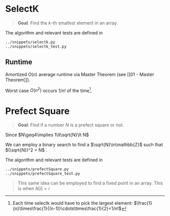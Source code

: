 # SelectK

> **Goal**: Find the $k\text{-th}$ smallest element in an array. 

The algorithm and relevant tests are defined in 
```shell
../snippets/selectk.py
../snippets/selectk_test.py
```

## Runtime 
Amortized $O(n)$ average runtime via Master Theorem (see [[01 - Master Theorem]]). 

Worst case $O(n^2)$ occurs $1/n!$ of the time[^1].

# Prefect Square

> **Goal**: Find if a number $N$ is a prefect square or not. 

Since $N\geq4\implies 1\lt\sqrt{N}\lt N$

We can employ a binary search to find a $\sqrt{N}\in\mathbb{Z}$ such that $(\sqrt{N})^2 = N$ .

The algorithm and relevant tests are defined in 
```shell
../snippets/prefectSquare.py
../snippets/prefectSquare_test.py
```

> This same idea can be employed to find a fixed point in an array. This is when $\text{A}[i]=i$

[^1]: Each time selectk would have to pick the largest element: $\frac{1}{n}\times\frac{1}{(n-1)}\cdots\times\frac{1}{2}=1/n!$